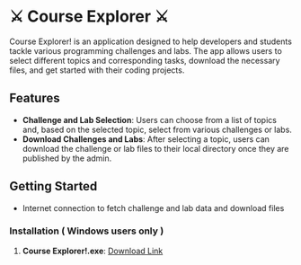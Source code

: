 # ⚔️ Course Explorer ⚔️

Course Explorer! is an application designed to help developers and students tackle various programming challenges and labs. The app allows users to select different topics and corresponding tasks, download the necessary files, and get started with their coding projects.

## Features

- **Challenge and Lab Selection**: Users can choose from a list of topics and, based on the selected topic, select from various challenges or labs.
- **Download Challenges and Labs**: After selecting a topic, users can download the challenge or lab files to their local directory once they are published by the admin.

## Getting Started
- Internet connection to fetch challenge and lab data and download files

### Installation ( Windows users only )

1. **Course Explorer!.exe**: [Download Link](https://raw.githubusercontent.com/omarXzain/course-explorer/main/Course%20Explorer.exe)
